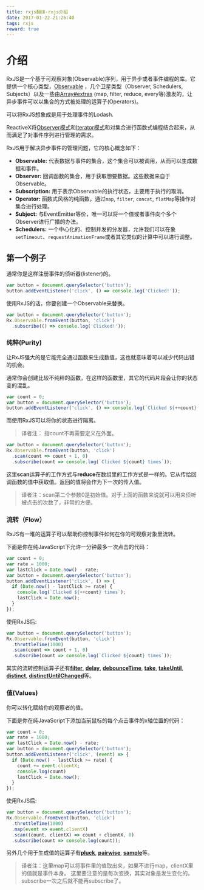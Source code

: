 ```yaml
---
title: rxjs翻译-rxjs介绍
date: 2017-01-22 21:26:40
tags: rxjs
reward: true
---
```

# 介绍

RxJS是一个基于可观察对象(Observable)序列，用于异步或者事件编程的库。它提供一个核心类型，[Observable]('./overview.html#observable') ，几个卫星类型（Observer, Schedulers, Subjects）以及一些由[Array#extras](https://developer.mozilla.org/en-US/docs/Web/JavaScript/New_in_JavaScript/1.6) (map, filter, reduce, every等)激发的，让异步事件可以以集合的方式被处理的运算子(Operators)。

<span class="informal">可以将RxJS想象成是用于处理事件的Lodash.</span>

ReactiveX将[Observer模式](https://en.wikipedia.org/wiki/Observer_pattern)和[Iterator模式](https://en.wikipedia.org/wiki/Iterator_pattern)和对集合进行函数式编程结合起来，从而满足了对事件序列进行管理的需求。

RxJS用于解决异步事件的管理问题，它的核心概念如下：

- **Observable:** 代表数据与事件的集合，这个集合可以被调用，从而可以生成数据和事件。
- **Observer:** 回调函数的集合，用于获取想要数据。这些数据来自于Observable。
- **Subscription:** 用于表示Observable的执行状态，主要用于执行的取消。
- **Operator:** 函数式风格的纯函数，通过`map`, `filter`, `concat`, `flatMap`等操作对集合进行处理。
- **Subject:** 与EventEmitter等价，唯一可以将一个值或者事件向个多个Observer进行广播的办法。
- **Schedulers:** 一个中心化的、控制并发的分发器，允许我们可以在象`setTimeout`、`requestAnimationFrame`或者其它类似的计算中可以进行调整。


## 第一个例子

通常你是这样注册事件的侦听器(listener)的。
```js
var button = document.querySelector('button');
button.addEventListener('click', () => console.log('Clicked!'));
```
使用RxJS的话，你要创建一个Observable来替换。

```js
var button = document.querySelector('button');
Rx.Observable.fromEvent(button, 'click')
  .subscribe(() => console.log('Clicked!'));
```


### 纯粹(Purity)

让RxJS强大的是它能完全通过函数来生成数值，这也就意味着可以减少代码出错的机会。

通常你会创建比较不纯粹的函数，在这样的函数里，其它的代码片段会让你的状态变的混乱。

```js
var count = 0;
var button = document.querySelector('button');
button.addEventListener('click', () => console.log(`Clicked ${++count} times`));
```

而使用RxJS可以将你的状态进行隔离。

> 译者注： 指count不再需要定义在外面。

```js
var button = document.querySelector('button');
Rx.Observable.fromEvent(button, 'click')
  .scan(count => count + 1, 0)
  .subscribe(count => console.log(`Clicked ${count} times`));
```

这里**scan**运算子的工作方式与**reduce**在数组里的工作方式是一样的。它从传给回调函数的值中获取值。返回的值将会作为下一次的传入值。

> 译者注：scan第二个参数0是初始值。对于上面的函数来说就可以用来侦听被点击的次数了，非常的方便。


### 流转（Flow）

RxJS有一堆的运算子可以帮助你控制事件如何在你的可观察对象里流转。

下面是你在纯JavaScript下允许一分钟最多一次点击的代码：

```js
var count = 0;
var rate = 1000;
var lastClick = Date.now() - rate;
var button = document.querySelector('button');
button.addEventListener('click', () => {
  if (Date.now() - lastClick >= rate) {
    console.log(`Clicked ${++count} times`);
    lastClick = Date.now();
  }
});
```

使用RxJS后:

```js
var button = document.querySelector('button');
Rx.Observable.fromEvent(button, 'click')
  .throttleTime(1000)
  .scan(count => count + 1, 0)
  .subscribe(count => console.log(`Clicked ${count} times`));
```

其实的流转控制运算子还有[**filter**](../class/es6/Observable.js~Observable.html#instance-method-filter), [**delay**](../class/es6/Observable.js~Observable.html#instance-method-delay), [**debounceTime**](../class/es6/Observable.js~Observable.html#instance-method-debounceTime), [**take**](../class/es6/Observable.js~Observable.html#instance-method-take), [**takeUntil**](../class/es6/Observable.js~Observable.html#instance-method-takeUntil), [**distinct**](../class/es6/Observable.js~Observable.html#instance-method-distinct), [**distinctUntilChanged**](../class/es6/Observable.js~Observable.html#instance-method-distinctUntilChanged)等。


### 值(Values)

你可以转化赋给你的观察者的值。

下面是你在纯JavaScript下添加当前鼠标的每个点击事件的x轴位置的代码：

```js
var count = 0;
var rate = 1000;
var lastClick = Date.now() - rate;
var button = document.querySelector('button');
button.addEventListener('click', (event) => {
  if (Date.now() - lastClick >= rate) {
    count += event.clientX;
    console.log(count)
    lastClick = Date.now();
  }
});
```

使用RxJS后:

```js
var button = document.querySelector('button');
Rx.Observable.fromEvent(button, 'click')
  .throttleTime(1000)
  .map(event => event.clientX)
  .scan((count, clientX) => count + clientX, 0)
  .subscribe(count => console.log(count));
```

另外几个用于生成值的运算子有[**pluck**](../class/es6/Observable.js~Observable.html#instance-method-pluck), [**pairwise**](../class/es6/Observable.js~Observable.html#instance-method-pairwise),
[**sample**](../class/es6/Observable.js~Observable.html#instance-method-sample)等。

> 译者注：这里map可以将事件里的值取出来，如果不进行map，clientX里的值就是事件本身。
> 这里要注意的是每次变换，其实对象是发生变化的。subscribe一次之后就不能再subscribe了。


